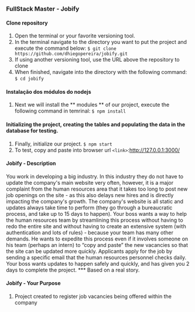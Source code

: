 ### FullStack Master - Jobify

#### Clone repository
1. Open the terminal or your favorite versioning tool.
2. In the terminal navigate to the directory you want to put the project and execute the command below:
    `$ git clone https://github.com/dhiegopereira/jobify.git`
3. If using another versioning tool, use the URL above the repository to clone
2. When finished, navigate into the directory with the following command:
    `$ cd jobify`

#### Instalação dos módulos do nodejs
1. Next we will install the ** modules ** of our project, execute the following command in temrinal:
    `$ npm install`

#### Initializing the project, creating the tables and populating the data in the database for testing. 
1. Finally, initialize our project. 
    `$ npm start`
2. To test, copy and paste into browser url `<link>`:<http://127.0.0.1:3000/>

#### Jobify - Description
You work in developing a big industry. In this industry they do not have to update the company's main website very often, however, it is a major complaint from the human resources area that it takes too long to post new job openings on the site - as this also delays new hires and is directly impacting the company's growth. The company's website is all static and updates always take time to perform (they go through a bureaucratic process, and take up to 15 days to happen). Your boss wants a way to help the human resources team by streamlining this process without having to redo the entire site and without having to create an extensive system (with authentication and lots of rules) - because your team has many other demands. He wants to expedite this process even if it involves someone on his team (perhaps an intern) to “copy and paste” the new vacancies so that the site can be updated more quickly. Applicants apply for the job by sending a specific email that the human resources personnel checks daily. Your boss wants updates to happen safely and quickly, and has given you 2 days to complete the project.
*** Based on a real story.

#### Jobify - Your Purpose
1. Project created to register job vacancies being offered within the company
